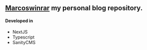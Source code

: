 ## [Marcoswinrar](https://marcoswinrar.com/) my personal blog repository.

#### Developed in
* NextJS
* Typescript
* SanityCMS  
  
